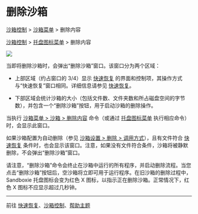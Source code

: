 # 删除沙箱

[沙箱控制](SandboxieControl.md) > [沙箱菜单](SandboxMenu.md) > 删除内容

[沙箱控制](SandboxieControl.md) > [托盘图标菜单](TrayIconMenu.md) > 删除内容

![](../Media/DeleteSandbox.png)

当即将删除沙箱时，会弹出“删除沙箱”窗口。该窗口分为两个区域：

*   上部区域（约占窗口的 3/4）显示 [快速恢复](QuickRecovery.md) 的界面和控制项，其操作方式与“快速恢复”窗口相同。详细信息请参见 [快速恢复](QuickRecovery.md)。

*   下部区域会统计沙箱的大小（包括文件数、文件夹数和所占磁盘空间的字节数），并包含一个“删除沙箱”按钮，用于启动沙箱的删除操作。

当执行 [沙箱菜单 > 沙箱 > 删除内容](SandboxMenu.md#sandbox-menu) 命令（或通过 [托盘图标菜单](TrayIconMenu.md) 执行相应命令）时，会显示此窗口。

如果沙箱配置为自动删除（参见 [沙箱设置 > 删除 > 调用方式](DeleteSettings.md#invocation)），且有文件符合 [快速恢复](QuickRecovery.md) 条件时，也会显示该窗口。注意，如果没有文件符合条件，沙箱将被静默删除，不会弹出“删除沙箱”窗口。

请注意，“删除沙箱”命令会终止在沙箱中运行的所有程序，并启动删除流程。当您点击“删除沙箱”按钮后，空沙箱将立即可用于运行程序。在旧沙箱的删除过程中，Sandboxie 托盘图标会变为红色 X 图标，以指示正在删除沙箱。正常情况下，红色 X 图标不应显示超过几秒钟。

* * *

前往 [快速恢复](QuickRecovery.md)、[沙箱控制](SandboxieControl.md)、[帮助主题](HelpTopics.md)
